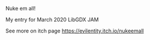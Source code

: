 Nuke em all!

My entry for March 2020 LibGDX JAM


See more on itch page https://evilentity.itch.io/nukeemall

